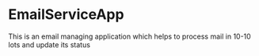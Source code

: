 # EmailServiceApp
This is an email managing application which helps to process mail in 10-10 lots and update its status  
